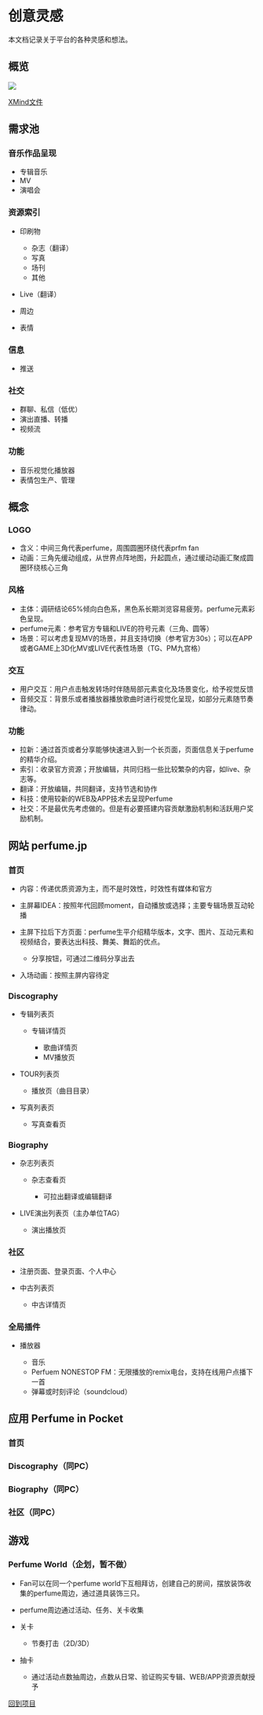 # 创意灵感

本文档记录关于平台的各种灵感和想法。

## 概览

![](../../resource/zh-xmind.gif)

[XMind文件](https://github.com/perfume-top/perfume-top/blob/master/resource/perfume.xmind)

## 需求池

### 音乐作品呈现

- 专辑音乐
- MV
- 演唱会

### 资源索引

- 印刷物

	- 杂志（翻译）
	- 写真
	- 场刊
	- 其他

- Live（翻译）
- 周边
- 表情

### 信息

- 推送

### 社交

- 群聊、私信（低优）
- 演出直播、转播
- 视频流

### 功能

- 音乐视觉化播放器
- 表情包生产、管理

## 概念

### LOGO

- 含义：中间三角代表perfume，周围圆圈环绕代表prfm fan
- 动画：三角先缓动组成，从世界点阵地图，升起圆点，通过缓动动画汇聚成圆圈环绕核心三角

### 风格

- 主体：调研结论65%倾向白色系，黑色系长期浏览容易疲劳。perfume元素彩色呈现。
- perfume元素：参考官方专辑和LIVE的符号元素（三角、圆等）
- 场景：可以考虑复现MV的场景，并且支持切换（参考官方30s）；可以在APP或者GAME上3D化MV或LIVE代表性场景（TG、PM九宫格）

### 交互

- 用户交互：用户点击触发转场时伴随局部元素变化及场景变化，给予视觉反馈
- 音频交互：背景乐或者播放器播放歌曲时进行视觉化呈现，如部分元素随节奏律动。

### 功能

- 拉新：通过首页或者分享能够快速进入到一个长页面，页面信息关于perfume的精华介绍。
- 索引：收录官方资源；开放编辑，共同归档一些比较繁杂的内容，如live、杂志等。
- 翻译：开放编辑，共同翻译，支持节选和协作
- 科技：使用较新的WEB及APP技术去呈现Perfume
- 社交：不是最优先考虑做的。但是有必要搭建内容贡献激励机制和活跃用户奖励机制。


## 网站 perfume.jp

### 首页

- 内容：传递优质资源为主，而不是时效性，时效性有媒体和官方
- 主屏幕IDEA：按照年代回顾moment，自动播放或选择；主要专辑场景互动轮播
- 主屏下拉后下方页面：perfume生平介绍精华版本，文字、图片、互动元素和视频结合，要表达出科技、舞美、舞蹈的优点。

	- 分享按钮，可通过二维码分享出去

- 入场动画：按照主屏内容待定

### Discography

- 专辑列表页

	- 专辑详情页

		- 歌曲详情页
		- MV播放页

- TOUR列表页

	- 播放页（曲目目录）

- 写真列表页

	- 写真查看页

### Biography

- 杂志列表页

	- 杂志查看页

		- 可拉出翻译或编辑翻译

- LIVE演出列表页（主办单位TAG）

	- 演出播放页

### 社区

- 注册页面、登录页面、个人中心
- 中古列表页

	- 中古详情页

### 全局插件

- 播放器

	- 音乐
	- Perfuem NONESTOP FM：无限播放的remix电台，支持在线用户点播下一首
	- 弹幕或时刻评论（soundcloud）

## 应用  Perfume in Pocket 

### 首页

### Discography（同PC）

### Biography（同PC）

### 社区（同PC）

## 游戏

### Perfume World（企划，暂不做）

- Fan可以在同一个perfume world下互相拜访，创建自己的房间，摆放装饰收集的perfume周边，通过道具装饰三只。
- perfume周边通过活动、任务、关卡收集
- 关卡

	- 节奏打击（2D/3D）

- 抽卡

	- 通过活动点数抽周边，点数从日常、验证购买专辑、WEB/APP资源贡献授予


[回到项目](./project.md)
